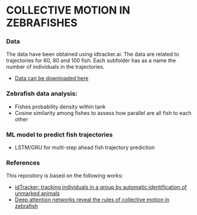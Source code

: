 # COLLECTIVE MOTION IN ZEBRAFISHES
### Data
The data have been obtained using idtracker.ai. The data are related to trajectories for 60, 80 and 100 fish. Each subfolder has as a name the number of individuals in the trajectories.

* [Data can be downloaded here](https://drive.google.com/drive/folders/1Oq7JPmeY3bXqPXc_oTUwUZbHU-m4uq_5)

### Zebrafish data analysis:
* Fishes probability density within tank
* Cosine similarity among fishes to assess how parallel are all fish to each other

### ML model to predict fish trajectories
* LSTM/GRU for multi-step ahead fish trajectory prediction

### References
This repository is based on the following works:
* [idTracker: tracking individuals in a group by automatic identification of unmarked animals](https://www.idtracker.es/) 
* [Deep attention networks reveal the rules of collective motion in zebrafish](https://journals.plos.org/ploscompbiol/article/authors?id=10.1371/journal.pcbi.1007354)
